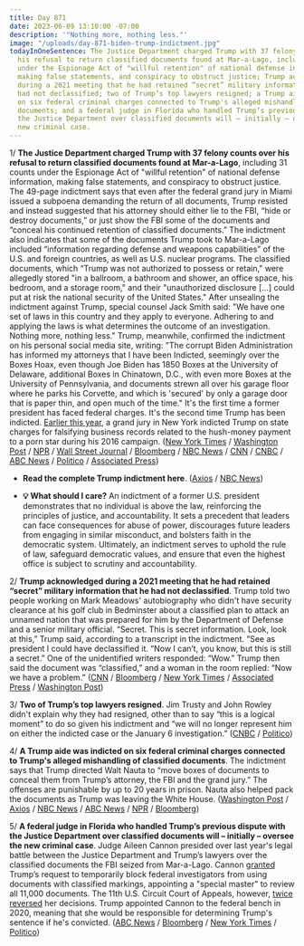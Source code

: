 ```yaml
---
title: Day 871
date: 2023-06-09 13:10:00 -07:00
description: '"Nothing more, nothing less."'
image: "/uploads/day-871-biden-trump-indictment.jpg"
todayInOneSentence: The Justice Department charged Trump with 37 felony counts over
  his refusal to return classified documents found at Mar-a-Lago, including 31 counts
  under the Espionage Act of "willful retention" of national defense information,
  making false statements, and conspiracy to obstruct justice; Trump acknowledged
  during a 2021 meeting that he had retained “secret” military information that he
  had not declassified; two of Trump’s top lawyers resigned; a Trump aide was indicted
  on six federal criminal charges connected to Trump's alleged mishandling of classified
  documents; and a federal judge in Florida who handled Trump’s previous dispute with
  the Justice Department over classified documents will – initially – oversee the
  new criminal case.
---
```


1/ **The Justice Department charged Trump with 37 felony counts over his refusal to return classified documents found at Mar-a-Lago**, including 31 counts under the Espionage Act of "willful retention" of national defense information, making false statements, and conspiracy to obstruct justice. The 49-page indictment says that even after the federal grand jury in Miami issued a subpoena demanding the return of all documents, Trump resisted and instead suggested that his attorney should either lie to the FBI, “hide or destroy documents,” or just show the FBI some of the documents and “conceal his continued retention of classified documents.” The indictment also indicates that some of the documents Trump took to Mar-a-Lago included “information regarding defense and weapons capabilities” of the U.S. and foreign countries, as well as U.S. nuclear programs. The classified documents, which “Trump was not authorized to possess or retain," were allegedly stored "in a ballroom, a bathroom and shower, an office space, his bedroom, and a storage room," and their "unauthorized disclosure \[...\] could put at risk the national security of the United States." After unsealing the indictment against Trump, special counsel Jack Smith said: "We have one set of laws in this country and they apply to everyone. Adhering to and applying the laws is what determines the outcome of an investigation. Nothing more, nothing less." Trump, meanwhile, confirmed the indictment on his personal social media site, writing: "The corrupt Biden Administration has informed my attorneys that I have been Indicted, seemingly over the Boxes Hoax, even though Joe Biden has 1850 Boxes at the University of Delaware, additional Boxes in Chinatown, D.C., with even more Boxes at the University of Pennsylvania, and documents strewn all over his garage floor where he parks his Corvette, and which is 'secured' by only a garage door that is paper thin, and open much of the time." It's the first time a former president has faced federal charges. It's the second time Trump has been indicted. [Earlier this year](https://whatthefuckjusthappenedtoday.com/2023/03/30/day-800/#1-the-manhattan-grand-jury-voted-to), a grand jury in New York indicted Trump on state charges for falsifying business records related to the hush-money payment to a porn star during his 2016 campaign. ([New York Times](https://www.nytimes.com/live/2023/06/09/us/trump-indictment-documents-news) / [Washington Post](https://www.washingtonpost.com/national-security/2023/06/09/trump-indicted-charges-classified-documents/) / [NPR](https://www.npr.org/live-updates/trump-indictment-documents-grand-jury) / [Wall Street Journal](https://www.wsj.com/articles/trump-associate-also-indicted-in-mar-a-lago-documents-case-759cbb17) / [Bloomberg](https://www.bloomberg.com/news/articles/2023-06-09/trump-indictment-unsealed-in-secret-documents-case?srnd=premium&sref=MIBMEEoj) / [NBC News](https://www.nbcnews.com/politics/donald-trump/live-blog/live-updates-trump-indictment-classified-documents-rcna88494) / [CNN](https://www.cnn.com/politics/live-news/trump-indictment-classified-documents-06-09-23/index.html) / [CNBC](https://www.cnbc.com/2023/06/08/trump-indicted-live-updates.html) / [ABC News](https://abcnews.go.com/US/trump-federal-indictment-unsealed-classified-documents-probe/story?id=99963920) / [Politico](https://www.npr.org/live-updates/trump-indictment-documents-grand-jury) / [Associated Press](https://apnews.com/article/donald-trump-classified-documents-indictment-live-updates-d50264cc69b9a6eefd8e47821359ff5e))

* **Read the complete Trump indictment here**. ([Axios](https://www.axios.com/2023/06/09/trump-indictment-unsealed-charges) / [NBC News](https://www.nbcnews.com/politics/read-full-indictment-text-classified-document-probe-rcna88600))

* **💡 What should I care?** An indictment of a former U.S. president demonstrates that no individual is above the law, reinforcing the principles of justice, and accountability. It sets a precedent that leaders can face consequences for abuse of power, discourages future leaders from engaging in similar misconduct, and bolsters faith in the democratic system. Ultimately, an indictment serves to uphold the rule of law, safeguard democratic values, and ensure that even the highest office is subject to scrutiny and accountability.

2/ **Trump acknowledged during a 2021 meeting that he had retained “secret” military information that he had not declassified**. Trump told two people working on Mark Meadows' autobiography who didn't have security clearance at his golf club in Bedminster about a classified plan to attack an unnamed nation that was prepared for him by the Department of Defense and a senior military official. “Secret. This is secret information. Look, look at this,” Trump said, according to a transcript in the indictment. “See as president I could have declassified it. “Now I can’t, you know, but this is still a secret.” One of the unidentified writers responded: “Wow.” Trump then said the document was “classified,” and a woman in the room replied: “Now we have a problem.” ([CNN](https://www.cnn.com/2023/06/09/politics/trump-tape-didnt-declassify-secret-information/) / [Bloomberg](https://www.bloomberg.com/news/articles/2023-06-09/how-trump-showed-a-secret-attack-plan-to-his-golf-club-guests?sref=MIBMEEoj) / [New York Times](https://www.nytimes.com/2023/06/09/us/politics/trump-classified-document-recording-evidence.html?smid=url-share) / [Associated Press](https://apnews.com/article/trump-justice-department-indictment-classified-documents-miami-8315a5b23c18f27083ed64eef21efff3) / [Washington Post](https://www.washingtonpost.com/national-security/2023/06/09/trump-tape-classified-documents/))

3/ **Two of Trump’s top lawyers resigned**. Jim Trusty and John Rowley didn't explain why they had resigned, other than to say “this is a logical moment” to do so given his indictment and “we will no longer represent him on either the indicted case or the January 6 investigation.” ([CNBC](https://www.cnbc.com/2023/06/09/trump-lawyers-quit-classified-documents-case.html) / [Politico](https://www.politico.com/news/2023/06/09/trump-loses-two-lawyers-just-hours-after-being-indicted-00101263))

4/ **A Trump aide was indicted on six federal criminal charges connected to Trump's alleged mishandling of classified documents**. The indictment says that Trump directed Walt Nauta to “move boxes of documents to conceal them from Trump’s attorney, the FBI and the grand jury.” The offenses are punishable by up to 20 years in prison. Nauta also helped pack the documents as Trump was leaving the White House. ([Washington Post](https://www.washingtonpost.com/national-security/2023/06/09/walt-nauta-indicted-trump-classified-documents/) / [Axios](https://www.axios.com/2023/06/09/trump-aide-classified-documents-indictment) / [NBC News](https://www.nbcnews.com/politics/donald-trump/latest-news-trump-indictment-florida-classified-documents-rcna88546) / [ABC News](https://abcnews.go.com/US/trump-valet-walt-nauta-charged-special-counsel-probe/story?id=99962252) / [NPR](https://www.npr.org/live-updates/trump-indictment-documents-grand-jury#trump-says-his-longtime-aide-walt-nauta-will-also-be-indicted) / [Bloomberg](https://www.bloomberg.com/news/articles/2023-06-09/trump-shuffles-legal-team-says-ex-valet-indicted-in-conspiracy?sref=MIBMEEoj))

5/ **A federal judge in Florida who handled Trump’s previous dispute with the Justice Department over classified documents will – initially – oversee the new criminal case**. Judge Aileen Cannon presided over last year's legal battle between the Justice Department and Trump’s lawyers over the classified documents the FBI seized from Mar-a-Lago. Cannon [granted](https://whatthefuckjusthappenedtoday.com/2022/09/06/day-595/#2-a-federal-judge-granted-trump%E2%80%99s-re) Trump’s request to temporarily block federal investigators from using documents with classified markings, appointing a "special master" to review all 11,000 documents. The 11th U.S. Circuit Court of Appeals, however, [twice](https://whatthefuckjusthappenedtoday.com/2022/10/17/day-636/#4-the-justice-department-asked-a-fed) [reversed](https://whatthefuckjusthappenedtoday.com/2022/12/01/day-681/#5-a-federal-appeals-court-halted-the) her decisions. Trump appointed Cannon to the federal bench in 2020, meaning that she would be responsible for determining Trump's sentence if he's convicted. ([ABC News](https://abcnews.go.com/US/judge-aileen-cannon-trump-appointee-initially-assigned-oversee/story?id=99956910) / [Bloomberg](https://www.bloomberg.com/news/articles/2023-06-09/trump-special-master-judge-assigned-to-new-doj-criminal-case?sref=MIBMEEoj) / [New York Times](https://www.nytimes.com/2023/06/09/us/politics/aileen-cannon-trump-judge.html?smid=url-share) / [Politico](https://www.politico.com/news/2023/06/09/trump-appointed-judge-to-oversee-initial-florida-court-appearance-00101273))